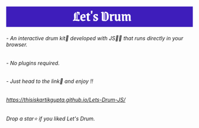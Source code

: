 ![](https://github.com/thisiskartikgupta/Lets-Drum-JS/blob/main/resource/md-title.png)

###### - An interactive drum kit🥁 developed with JS👨‍💻 that runs directly in your browser.
###### - No plugins required.

###### - Just head to the link🔗 and enjoy !!

###### <a href="https://thisiskartikgupta.github.io/Lets-Drum-JS/"> https://thisiskartikgupta.github.io/Lets-Drum-JS/ </a>

###### Drop a star⭐ if you liked _Let's Drum_. 

